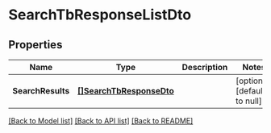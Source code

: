 # SearchTbResponseListDto

## Properties
Name | Type | Description | Notes
------------ | ------------- | ------------- | -------------
**SearchResults** | [**[]SearchTbResponseDto**](SearchTbResponseDto.md) |  | [optional] [default to null]

[[Back to Model list]](../README.md#documentation-for-models) [[Back to API list]](../README.md#documentation-for-api-endpoints) [[Back to README]](../README.md)


